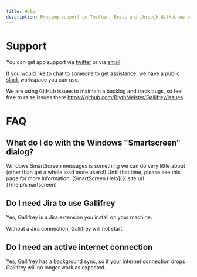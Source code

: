 ```yaml
---
title: Help
description: Proving support on Twitter, Email and through GitHub we are here to help.
---
```

# Support

You can get app support via <a href="https://twitter.com/GallifreyApp" target="_blank">twitter</a> or via <a href="mailto:support@GallifreyApp.co.uk"  target="_blank">email</a>.

If you would like to chat to someone to get assistance, we have a public <a href="https://join.slack.com/t/gallifreyapp/shared_invite/enQtNDA2MDU3OTYwNDgyLTc3YjBjOTc2MDkxNWM3MWYxNDgwNTMyMWI5ZmRhYmZiZWRlOGVkMGQwZDFlOTJlN2I4ZGI5MmExZGY5ZmM2YjI" target="_blank">slack</a> workspace you can use.

We are using GitHub issues to maintain a backlog and track bugs, so feel free to raise issues there <a href="https://github.com/BlythMeister/Gallifrey/issues" target="_blank">https://github.com/BlythMeister/Gallifrey/issues</a>

# FAQ

## What do I do with the Windows "Smartscreen" dialog?

Windows SmartScreen messages is something we can do very little about (other than get a whole load more users!)
Until that time, please see this page for more information: [SmartScreen Help]({{ site.url }}/help/smartscreen)

## Do I need Jira to use Gallifrey

Yes, Gallifrey is a Jira extension you install on your machine.

Without a Jira connection, Gallifrey will not start.

## Do I need an active internet connection

Yes, Gallifrey has a background sync, so if your internet connection drops Gallifrey will no longer work as expected.

